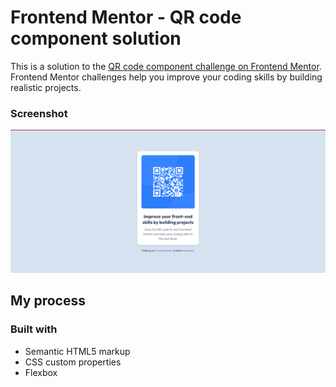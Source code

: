 # Frontend Mentor - QR code component solution

This is a solution to the [QR code component challenge on Frontend Mentor](https://www.frontendmentor.io/challenges/qr-code-component-iux_sIO_H). Frontend Mentor challenges help you improve your coding skills by building realistic projects. 


### Screenshot

![](./images/qr-card-1.png)


## My process

### Built with

- Semantic HTML5 markup
- CSS custom properties
- Flexbox
